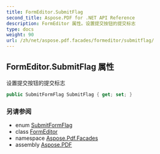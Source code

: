 ```yaml
---
title: FormEditor.SubmitFlag
second_title: Aspose.PDF for .NET API Reference
description: FormEditor 属性。设置提交按钮的提交标志
type: docs
weight: 90
url: /zh/net/aspose.pdf.facades/formeditor/submitflag/
---
```

## FormEditor.SubmitFlag 属性

设置提交按钮的提交标志

```csharp
public SubmitFormFlag SubmitFlag { get; set; }
```

### 另请参阅

* enum [SubmitFormFlag](../../submitformflag/)
* class [FormEditor](../)
* namespace [Aspose.Pdf.Facades](../../../aspose.pdf.facades/)
* assembly [Aspose.PDF](../../../)